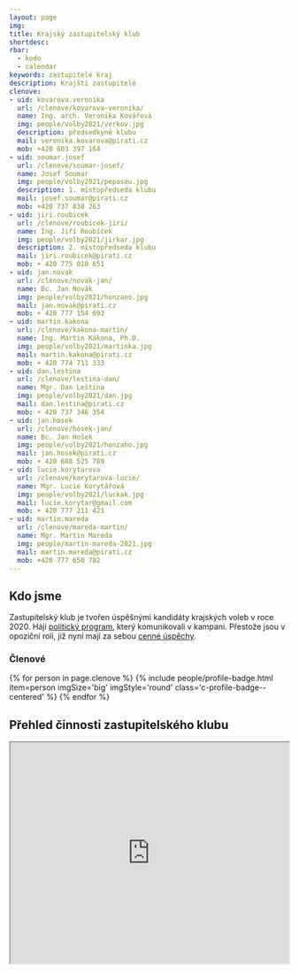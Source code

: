 ```yaml
---
layout: page
img:
title: Krajský zastupitelský klub
shortdesc:
rbar:
  - kodo
  - calendar
keywords: zastupitelé kraj
description: Krajští zastupitelé
clenove:
- uid: kovarova.veronika
  url: /clenove/kovarova-veronika/
  name: Ing. arch. Veronika Kovářová
  img: people/volby2021/verkov.jpg
  description: předsedkyně klubu
  mail: veronika.kovarova@pirati.cz
  mob: +420 603 397 164
- uid: soumar.josef
  url: /clenove/soumar-josef/
  name: Josef Soumar
  img: people/volby2021/pepasou.jpg
  description: 1. místopředseda klubu
  mail: josef.soumar@pirati.cz
  mob: +420 737 838 263
- uid: jiri.roubicek
  url: /clenove/roubicek-jiri/
  name: Ing. Jiří Roubíček
  img: people/volby2021/jirkar.jpg
  description: 2. místopředseda klubu
  mail: jiri.roubicek@pirati.cz
  mob: + 420 775 010 651
- uid: jan.novak
  url: /clenove/novak-jan/
  name: Bc. Jan Novák
  img: people/volby2021/honzano.jpg
  mail: jan.novak@pirati.cz
  mob: + 420 777 154 693
- uid: martin.kakona
  url: /clenove/kakona-martin/
  name: Ing. Martin Kákona, Ph.D.
  img: people/volby2021/martinka.jpg
  mail: martin.kakona@pirati.cz
  mob: + 420 774 711 333
- uid: dan.lestina
  url: /clenove/lestina-dan/
  name: Mgr. Dan Leština
  img: people/volby2021/dan.jpg
  mail: dan.lestina@pirati.cz
  mob: + 420 737 346 354
- uid: jan.hosek
  url: /clenove/hosek-jan/
  name: Bc. Jan Hošek
  img: people/volby2021/honzaho.jpg
  mail: jan.hosek@pirati.cz
  mob: + 420 608 525 789
- uid: lucie.korytarova
  url: /clenove/korytarova-lucie/
  name: Mgr. Lucie Korytářová
  img: people/volby2021/luckak.jpg
  mail: lucie.korytar@gmail.com
  mob: + 420 777 211 421
- uid: martin.mareda
  url: /clenove/mareda-martin/
  name: Mgr. Martin Mareda
  img: people/martin-mareda-2021.jpg
  mail: martin.mareda@pirati.cz
  mob: +420 777 650 782
---
```


## Kdo jsme

Zastupitelský klub je tvořen úspěšnými kandidáty krajských voleb v roce 2020.
Hájí [politický program](/program/), který komunikovali v kampani.
Přestože jsou v opoziční roli, již nyní mají za sebou [cenné úspěchy](/tags/#zastupitelstvo).

### Členové

<div>
{% for person in page.clenove %}
  {% include people/profile-badge.html
    item=person imgSize='big' imgStyle='round'
    class='c-profile-badge--centered' %}
{% endfor %}
</div>

## Přehled činnosti zastupitelského klubu

<iframe width="100%" height="400px" src="https://docs.google.com/spreadsheets/d/e/2PACX-1vTa7kG2lk8z7Sy487BRAVfcua_GRn9lBYK5QVL4VlipuQQOeAC9MmUkhyfJ7YiUT7ty61zoFeaNi4rF/pubhtml?gid=0&amp;single=true&amp;widget=false&amp;chrome=false&amp;headers=false"></iframe>
